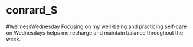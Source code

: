 # conrard_S
#WellnessWednesday Focusing on my well-being and practicing self-care on Wednesdays helps me recharge and maintain balance throughout the week.
